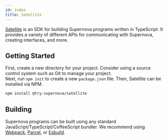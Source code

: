 ```yaml
---
id: index
title: Satellite
---
```


[Satellite](https://github.com/try-supernova/satellite) is an SDK for building Supernova programs written in TypeScript.
It provides a variety of different APIs for communicating with Supernova, creating interfaces, and more.

## Getting Started
First, create a new directory for your project.
Consider using a source control system such as Git to manage your project.  
Next, run `npm init` to create a new `package.json` file.
Then, Satellite can be installed via NPM.
```bash
npm install @try-supernova/satellite
```

## Building
Supernova programs can be built using any standard JavaScript/TypeScript/CoffeeScript bundler.
We recommend using [Webpack](https://webpack.js.org/), [Parcel](https://parceljs.org/), or [Esbuild](https://esbuild.github.io/).